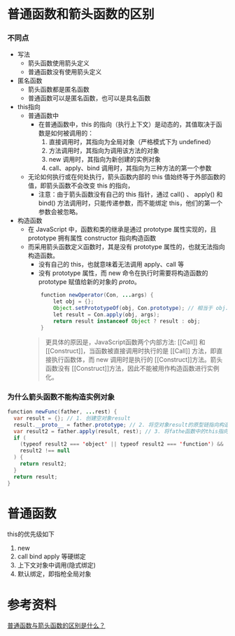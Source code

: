 # 普通函数和箭头函数的区别
### 不同点
* 写法
    * 箭头函数使用箭头定义
    * 普通函数没有使用箭头定义
* 匿名函数
    * 箭头函数都是匿名函数
    * 普通函数可以是匿名函数，也可以是具名函数
* this指向
    * 普通函数中
        * 在普通函数中，this 的指向（执行上下文）是动态的，其值取决于函数是如何被调用的：
            1. 直接调用时，其指向为全局对象（严格模式下为 undefined）
            2. 方法调用时，其指向为调用该方法的对象
            3. new 调用时，其指向为新创建的实例对象
            4. call、apply、bind 调用时，其指向为三种方法的第一个参数
    * 无论如何执行或在何处执行，箭头函数内部的 this 值始终等于外部函数的值，即箭头函数不会改变 this 的指向，
        * 注意：由于箭头函数没有自己的 this 指针，通过 call() 、 apply() 和 bind() 方法调用时，只能传递参数，而不能绑定 this，他们的第一个参数会被忽略。
* 构造函数
    * 在 JavaScript 中，函数和类的继承是通过 prototype 属性实现的，且 prototype 拥有属性 constructor 指向构造函数
    * 而采用箭头函数定义函数时，其是没有 prototype 属性的，也就无法指向构造函数。
        * 没有自己的 this，也就意味着无法调用 apply、call 等
        * 没有 prototype 属性，而 new 命令在执行时需要将构造函数的 prototype 赋值给新的对象的 _proto_。
        ``` Java
            function newOperator(Con, ...args) {
                let obj = {};
                Object.setPrototypeOf(obj, Con.prototype); // 相当于 obj.__proto__ = Con.prototype
                let result = Con.apply(obj, args);
                return result instanceof Object ? result : obj;
            }
        ```
        > 更具体的原因是，JavaScript函数两个内部方法: [[Call]] 和 [[Construct]]，当函数被直接调用时执行的是 [[Call]] 方法，即直接执行函数体，而 new 调用时是执行的 [[Construct]]方法。箭头函数没有 [[Construct]]方法，因此不能被用作构造函数进行实例化。

### 为什么箭头函数不能构造实例对象
``` Java
function newFunc(father, ...rest) {
  var result = {}; // 1. 创建空对象result
  result.__proto__ = father.prototype; // 2. 将空对象result的原型链指向构造器father的原型
  var result2 = father.apply(result, rest); // 3. 将fathe函数中的this指向result【若此处father为箭头函数而没有自己的this，call()函数无法改变箭头函数的指向，也就无法指向result。】
  if (
    (typeof result2 === 'object' || typeof result2 === 'function') &&
    result2 !== null
  ) {
    return result2;
  }
  return result;
}
```

# 普通函数
this的优先级如下
1. new
2. call bind apply 等硬绑定
3. 上下文对象中调用(隐式绑定)
4. 默认绑定，即指枪全局对象


# 参考资料
[普通函数与箭头函数的区别是什么？](https://github.com/iChengbo/comments/issues/11)